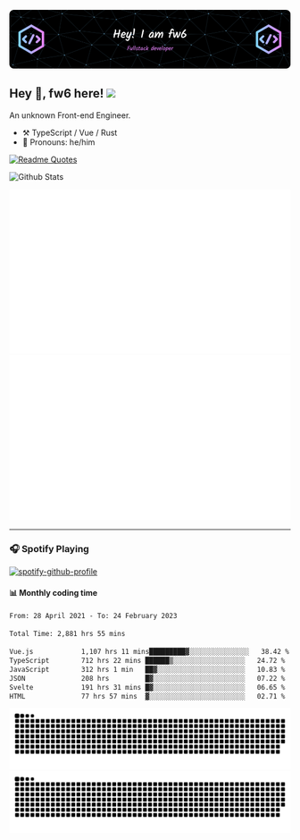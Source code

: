 ![Header](github-header-image.png)

## Hey 👋, fw6 here! <img src="https://github.githubassets.com/images/mona-whisper.gif" height="24" />


An unknown Front-end Engineer.

-   :hammer_and_pick: TypeScript / Vue / Rust
-   :man: Pronouns: he/him


[![Readme Quotes](https://quotes-github-readme.vercel.app/api?type=horizontal&theme=algolia)](https://github.com/piyushsuthar/github-readme-quotes)



![Github Stats](https://github-readme-stats.vercel.app/api?username=fw6&bg_color=30,e96443,904e95&title_color=fff&text_color=fff)

![](https://raw.githubusercontent.com/fw6/github-stats-transparent/output/generated/overview.svg)
![](https://raw.githubusercontent.com/fw6/github-stats-transparent/output/generated/languages.svg)


---

### 🎧 Spotify Playing

<!-- ![spotify-github-profile](/img/default.svg) -->

[![spotify-github-profile](https://spotify-github-profile.vercel.app/api/view?uid=r6wn4hdvypv0lkzyrj0e0pjct&cover_image=true&theme=default&bar_color=53b14f&bar_color_cover=true)](https://github.com/kittinan/spotify-github-profile)
#### :bar_chart: Monthly coding time

<!--START_SECTION:waka-->

```text
From: 28 April 2021 - To: 24 February 2023

Total Time: 2,881 hrs 55 mins

Vue.js            1,107 hrs 11 mins█████████▓░░░░░░░░░░░░░░░   38.42 %
TypeScript        712 hrs 22 mins ██████▒░░░░░░░░░░░░░░░░░░   24.72 %
JavaScript        312 hrs 1 min   ██▓░░░░░░░░░░░░░░░░░░░░░░   10.83 %
JSON              208 hrs         █▓░░░░░░░░░░░░░░░░░░░░░░░   07.22 %
Svelte            191 hrs 31 mins █▓░░░░░░░░░░░░░░░░░░░░░░░   06.65 %
HTML              77 hrs 57 mins  ▓░░░░░░░░░░░░░░░░░░░░░░░░   02.71 %
```

<!--END_SECTION:waka-->




![github contribution grid snake animation](https://raw.githubusercontent.com/platane/platane/output/github-contribution-grid-snake-dark.svg#gh-dark-mode-only)![github contribution grid snake animation](https://raw.githubusercontent.com/platane/platane/output/github-contribution-grid-snake.svg#gh-light-mode-only)
